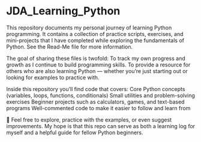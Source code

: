 # JDA_Learning_Python
This repository documents my personal journey of learning Python programming. It contains a collection of practice scripts, exercises, and mini-projects that I have completed while exploring the fundamentals of Python. See the Read-Me file for more information. 

The goal of sharing these files is twofold:
To track my own progress and growth as I continue to build programming skills.
To provide a resource for others who are also learning Python — whether you’re just starting out or looking for examples to practice with.

Inside this repository you’ll find code that covers:
Core Python concepts (variables, loops, functions, conditionals)
Small utilities and problem-solving exercises
Beginner projects such as calculators, games, and text-based programs
Well-commented code to make it easier to follow and learn from

🚀 Feel free to explore, practice with the examples, or even suggest improvements.
My hope is that this repo can serve as both a learning log for myself and a helpful guide for fellow Python beginners.
